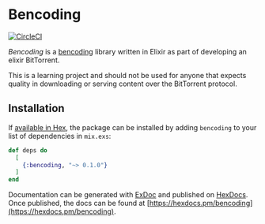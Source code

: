 # Bencoding

[![CircleCI](https://circleci.com/gh/wilkmaia/bencoding/tree/master.svg?style=svg)](https://circleci.com/gh/wilkmaia/bencoding/tree/master)

_Bencoding_ is a [bencoding](https://wiki.theory.org/index.php/BitTorrentSpecification#Bencoding) library written in Elixir as part of developing an elixir BitTorrent.

This is a learning project and should not be used for anyone that expects quality in downloading or serving content over the BitTorrent protocol.

## Installation

If [available in Hex](https://hex.pm/docs/publish), the package can be installed
by adding `bencoding` to your list of dependencies in `mix.exs`:

```elixir
def deps do
  [
    {:bencoding, "~> 0.1.0"}
  ]
end
```

Documentation can be generated with [ExDoc](https://github.com/elixir-lang/ex_doc)
and published on [HexDocs](https://hexdocs.pm). Once published, the docs can
be found at [https://hexdocs.pm/bencoding](https://hexdocs.pm/bencoding).

